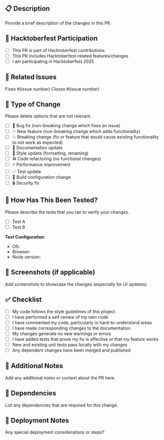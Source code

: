 ## 📋 Description
Provide a brief description of the changes in this PR.

## 🎃 Hacktoberfest Participation
- [ ] This PR is part of Hacktoberfest contributions
- [ ] This PR includes Hacktoberfest-related features/changes
- [ ] I am participating in Hacktoberfest 2025

## 🔗 Related Issues
Fixes #(issue number)
Closes #(issue number)

## 🎯 Type of Change
Please delete options that are not relevant.

- [ ] 🐛 Bug fix (non-breaking change which fixes an issue)
- [ ] ✨ New feature (non-breaking change which adds functionality)
- [ ] 💥 Breaking change (fix or feature that would cause existing functionality to not work as expected)
- [ ] 📝 Documentation update
- [ ] 🎨 Style update (formatting, renaming)
- [ ] ♻️ Code refactoring (no functional changes)
- [ ] ⚡ Performance improvement
- [ ] ✅ Test update
- [ ] 🔧 Build configuration change
- [ ] 🔒 Security fix

## 🧪 How Has This Been Tested?
Please describe the tests that you ran to verify your changes.

- [ ] Test A
- [ ] Test B

**Test Configuration**:
- OS:
- Browser:
- Node version:

## 📸 Screenshots (if applicable)
Add screenshots to showcase the changes (especially for UI updates).

## ✅ Checklist
- [ ] My code follows the style guidelines of this project
- [ ] I have performed a self-review of my own code
- [ ] I have commented my code, particularly in hard-to-understand areas
- [ ] I have made corresponding changes to the documentation
- [ ] My changes generate no new warnings or errors
- [ ] I have added tests that prove my fix is effective or that my feature works
- [ ] New and existing unit tests pass locally with my changes
- [ ] Any dependent changes have been merged and published

## 📝 Additional Notes
Add any additional notes or context about the PR here.

## 🔄 Dependencies
List any dependencies that are required for this change.

## 🚀 Deployment Notes
Any special deployment considerations or steps?